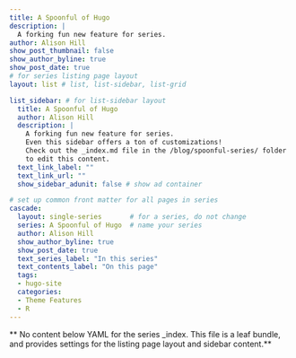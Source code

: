 ```yaml
---
title: A Spoonful of Hugo
description: |
  A forking fun new feature for series.
author: Alison Hill
show_post_thumbnail: false
show_author_byline: true
show_post_date: true
# for series listing page layout
layout: list # list, list-sidebar, list-grid

list_sidebar: # for list-sidebar layout
  title: A Spoonful of Hugo
  author: Alison Hill
  description: |
    A forking fun new feature for series. 
    Even this sidebar offers a ton of customizations!
    Check out the _index.md file in the /blog/spoonful-series/ folder 
    to edit this content.
  text_link_label: ""
  text_link_url: ""
  show_sidebar_adunit: false # show ad container

# set up common front matter for all pages in series
cascade:
  layout: single-series       # for a series, do not change
  series: A Spoonful of Hugo  # name your series
  author: Alison Hill        
  show_author_byline: true
  show_post_date: true
  text_series_label: "In this series" 
  text_contents_label: "On this page" 
  tags:
  - hugo-site
  categories:
  - Theme Features
  - R
---
```


** No content below YAML for the series _index. This file is a leaf bundle, and provides settings for the listing page layout and sidebar content.**